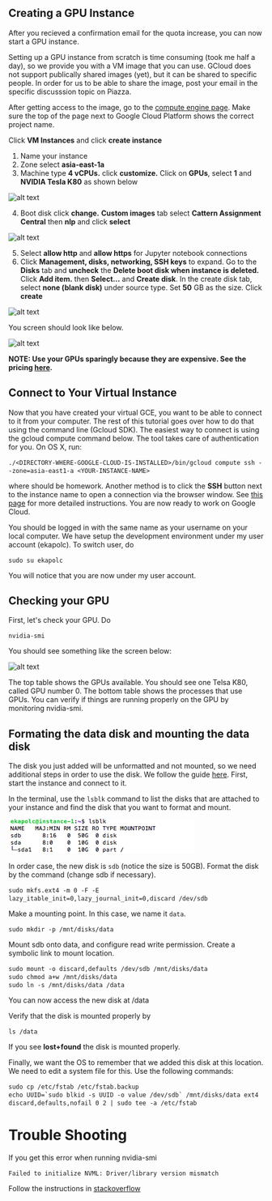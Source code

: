 ## Creating a GPU Instance ##

After you recieved a confirmation email for the quota increase, you can now start a GPU instance.

Setting up a GPU instance from scratch is time consuming (took me half a day), so we provide you with a VM image that you can use. GCloud does not support publically shared images (yet), but it can be shared to specific people. In order for us to be able to share the image, post your email in the specific discusssion topic on Piazza.

After getting access to the image, go to the [compute engine page](https://console.cloud.google.com/compute/). Make sure the top of the page next to Google Cloud Platform shows the correct project name.

Click **VM Instances** and click **create instance**

1. Name your instance
2. Zone select **asia-east-1a**
3. Machine type **4 vCPUs.** click **customize.** Click on **GPUs**, select **1** and **NVIDIA Tesla K80** as shown below

![alt text](https://github.com/ekapolc/nlp_course/raw/master/gcloud/image/create_vm1.png "create_vm1.png")

4. Boot disk click **change.** **Custom images** tab select **Cattern Assignment Central** then **nlp** and click **select**

![alt text](https://github.com/ekapolc/nlp_course/raw/master/gcloud/image/boot_disk.png "boot_disk.png")

5. Select **allow http** and **allow https** for Jupyter notebook connections
6. Click **Management, disks, networking, SSH keys** to expand. Go to the **Disks** tab and **uncheck** the **Delete boot disk when instance is deleted.** Click **Add item.** then **Select...** and **Create disk**. In the create disk tab, select **none (blank disk)** under source type. Set **50** GB as the size. Click **create**

![alt text](https://github.com/ekapolc/nlp_course/raw/master/gcloud/image/create_disk.png "create_disk.png")

You screen should look like below.

![alt text](https://github.com/ekapolc/nlp_course/raw/master/gcloud/image/create_vm2.png "create_vm2.png")

**NOTE: Use your GPUs sparingly because they are expensive. See the pricing [here](https://cloud.google.com/compute/pricing#gpus "title").**

## Connect to Your Virtual Instance ##
Now that you have created your virtual GCE, you want to be able to connect to it from your computer. The rest of this tutorial goes over how to do that using the command line (Gcloud SDK). The easiest way to connect is using the gcloud compute command below. The tool takes care of authentication for you. On OS X, run:

```
./<DIRECTORY-WHERE-GOOGLE-CLOUD-IS-INSTALLED>/bin/gcloud compute ssh --zone=asia-east1-a <YOUR-INSTANCE-NAME>
```

where <YOUR-INSTANCE-NAME> should be homework. Another method is to click the **SSH** button next to the instance name to open a connection via the browser window. See [this page](https://cloud.google.com/compute/docs/instances/connecting-to-instance) for more detailed instructions. You are now ready to work on Google Cloud. 

You should be logged in with the same name as your username on your local computer. We have setup the development environment under my user account (ekapolc). To switch user, do

```
sudo su ekapolc
```

You will notice that you are now under my user account.

## Checking your GPU ##

First, let's check your GPU. Do

```
nvidia-smi
```

You should see something like the screen below:

![alt text](https://github.com/ekapolc/cattern/raw/master/common/images/nvidia-smi.png "nvidia-smi.png")

The top table shows the GPUs available. You should see one Telsa K80, called GPU number 0. The bottom table shows the processes that use GPUs. You can verify if things are running properly on the GPU by monitoring nvidia-smi.


## Formating the data disk and mounting the data disk ##

The disk you just added will be unformatted and not mounted, so we need additional steps in order to use the disk. We follow the guide [here](https://cloud.google.com/compute/docs/disks/add-persistent-disk#formatting). First, start the instance and connect to it.

In the terminal, use the `lsblk` command to list the disks that are attached to your instance and find the disk that you want to format and mount.

![alt text](https://github.com/ekapolc/cattern/raw/master/common/images/google-cloud-disk-list.png "google-cloud-disk-list.png")

In order case, the new disk is `sdb` (notice the size is 50GB). Format the disk by the command (change sdb if necessary).

```
sudo mkfs.ext4 -m 0 -F -E lazy_itable_init=0,lazy_journal_init=0,discard /dev/sdb
```

Make a mounting point. In this case, we name it `data`.

```
sudo mkdir -p /mnt/disks/data
```

Mount sdb onto data, and configure read write permission. Create a symbolic link to mount location.

```
sudo mount -o discard,defaults /dev/sdb /mnt/disks/data
sudo chmod a+w /mnt/disks/data
sudo ln -s /mnt/disks/data /data
```

You can now access the new disk at /data

Verify that the disk is mounted properly by

```
ls /data
```
If you see **lost+found** the disk is mounted properly.

Finally, we want the OS to remember that we added this disk at this location. We need to edit a system file for this. Use the following commands:

```
sudo cp /etc/fstab /etc/fstab.backup
echo UUID=`sudo blkid -s UUID -o value /dev/sdb` /mnt/disks/data ext4 discard,defaults,nofail 0 2 | sudo tee -a /etc/fstab
```

# Trouble Shooting #

If you get this error when running nvidia-smi
```
Failed to initialize NVML: Driver/library version mismatch
```
Follow the instructions in [stackoverflow](https://stackoverflow.com/questions/43022843/nvidia-nvml-driver-library-version-mismatch)

